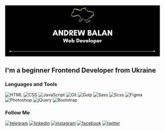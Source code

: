 [![Header](https://github.com/AndreyBalan/AndreyBalan/blob/main/assets/andrewbalan.png)](https://andreybalan.github.io/)

## I'm a beginner Frontend Developer from Ukraine

### Languages and Tools
![HTML](https://img.shields.io/badge/-HTML-000000?style=for-the-badge&logo=html5&logoColor=E34F26)
![CSS](https://img.shields.io/badge/-CSS-000000?style=for-the-badge&logo=css3&logoColor=1572B6)
![JavaScript](https://img.shields.io/badge/-JavaScript-000000?style=for-the-badge&logo=JavaScript&logoColor=F7DF1E)
![Git](https://img.shields.io/badge/-Git-000000?style=for-the-badge&logo=Git&logoColor=F05032)
![Gulp](https://img.shields.io/badge/-Gulp-000000?style=for-the-badge&logo=Gulp&logoColor=CF4647)
![Sass](https://img.shields.io/badge/-Sass-000000?style=for-the-badge&logo=Sass&logoColor=CC6699)
![Scss](https://img.shields.io/badge/-Scss-000000?style=for-the-badge&logo=Scss&logoColor=ff781f)
![Figma](https://img.shields.io/badge/-Figma-000000?style=for-the-badge&logo=Figma&logoColor=F24E1E)
![Photoshop](https://img.shields.io/badge/-Photoshop-000000?style=for-the-badge&logo=adobephotoshop&logoColor=31A8FF)
![jQuery](https://img.shields.io/badge/-jQuery-000000?style=for-the-badge&logo=jQuery&logoColor=0769AD)
![Bootstrap](https://img.shields.io/badge/-Bootstrap-000000?style=for-the-badge&logo=Bootstrap&logoColor=7952B3)




### Follow Me
[![telegram](https://img.shields.io/badge/-telegram-000000?style=for-the-badge&logo=telegram&logoColor=26A5E4)](https://t.me/AndriiBalan)
[![linkedin](https://img.shields.io/badge/-linkedin-000000?style=for-the-badge&logo=linkedin&logoColor=0A66C2)](https://www.linkedin.com/in/andrii-balan-523422126/)
[![instagram](https://img.shields.io/badge/-instagram-000000?style=for-the-badge&logo=instagram&logoColor=E4405F)](https://www.instagram.com/andrew.balan/)
[![facebook](https://img.shields.io/badge/-facebook-000000?style=for-the-badge&logo=facebook&logoColor=1877F2)](https://www.facebook.com/profile.php?id=100004198513437)
[![twitter](https://img.shields.io/badge/-twitter-000000?style=for-the-badge&logo=twitter&logoColor=1DA1F2)](https://twitter.com/AndrewBalan)
